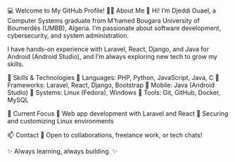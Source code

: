 💻 Welcome to My GitHub Profile!
🧑‍🎓 About Me
👋 Hi! I’m Djeddi Ouael, a Computer Systems graduate from M'hamed Bougara University of Boumerdès (UMBB), Algeria. I’m passionate about software development, cybersecurity, and system administration.

I have hands-on experience with Laravel, React, Django, and Java for Android (Android Studio), and I’m always exploring new tech to grow my skills.

🚀 Skills & Technologies
🔹 Languages: PHP, Python, JavaScript, Java, C
🔹 Frameworks: Laravel, React, Django, Bootstrap
🔹 Mobile: Java (Android Studio)
🔹 Systems: Linux (Fedora), Windows
🔹 Tools: Git, GitHub, Docker, MySQL

📌 Current Focus
🔸 Web app development with Laravel and React
🔸 Securing and customizing Linux environments

📫 Contact
💬 Open to collaborations, freelance work, or tech chats!

✨ Always learning, always building. ✨

